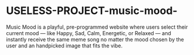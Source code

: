 # USELESS-PROJECT-music-mood-
Music Mood is a playful, pre-programmed website where users select their current mood — like Happy, Sad, Calm, Energetic, or Relaxed — and instantly receive the same meme song no matter the mood chosen by the user and an handpicked image that fits the vibe.
